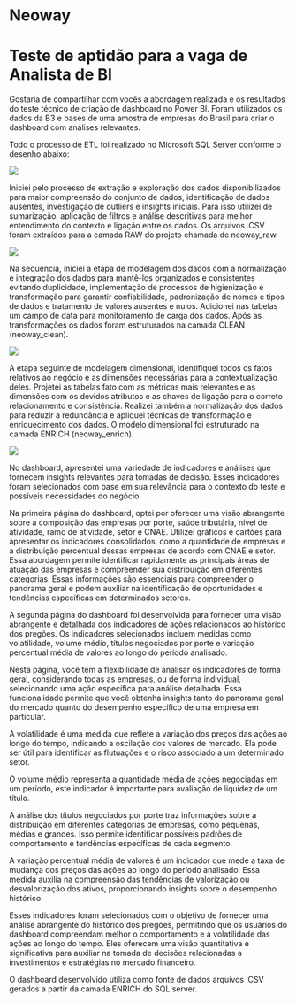 # Neoway
 
# Teste de aptidão para a vaga de Analista de BI

﻿Gostaria de compartilhar com vocês a abordagem realizada e os resultados do teste técnico de criação de dashboard no Power BI. Foram utilizados os dados da B3 e bases de uma amostra de empresas do Brasil para criar o dashboard com análises relevantes.

Todo o processo de ETL foi realizado no Microsoft SQL Server conforme o desenho abaixo:

![](Imagem.001.png)

Iniciei pelo processo de extração e exploração dos dados disponibilizados para maior compreensão do conjunto de dados, identificação de dados ausentes, investigação de outliers e insights iniciais. Para isso utilizei de sumarização, aplicação de filtros e análise descritivas para melhor entendimento do contexto e ligação entre os dados. Os arquivos .CSV foram extraídos para a camada RAW do projeto chamada de neoway\_raw.

![](Imagem.002.png)

Na sequência, iniciei a etapa de modelagem dos dados com a normalização e integração dos dados para mantê-los organizados e consistentes evitando duplicidade, implementação de processos de higienização e transformação para garantir confiabilidade, padronização de nomes e tipos de dados e tratamento de valores ausentes e nulos. Adicionei nas tabelas um campo de data para monitoramento de carga dos dados. Após as transformações os dados foram estruturados na camada CLEAN (neoway\_clean).

![](Imagem.003.png)

A etapa seguinte de modelagem dimensional, identifiquei todos os fatos relativos ao negócio e as dimensões necessárias para a contextualização deles. Projetei as tabelas fato com as métricas mais relevantes e as dimensões com os devidos atributos e as chaves de ligação para o correto relacionamento e consistência. Realizei também a normalização dos dados para reduzir a redundância e apliquei técnicas de transformação e enriquecimento dos dados. O modelo dimensional foi estruturado na camada ENRICH (neoway\_enrich).

![](Imagem.004.png)

No dashboard, apresentei uma variedade de indicadores e análises que fornecem insights relevantes para tomadas de decisão. Esses indicadores foram selecionados com base em sua relevância para o contexto do teste e possíveis necessidades do negócio. 

Na primeira página do dashboard, optei por oferecer uma visão abrangente sobre a composição das empresas por porte, saúde tributária, nível de atividade, ramo de atividade, setor e CNAE. Utilizei gráficos e cartões para apresentar os indicadores consolidados, como a quantidade de empresas e a distribuição percentual dessas empresas de acordo com CNAE e setor. Essa abordagem permite identificar rapidamente as principais áreas de atuação das empresas e compreender sua distribuição em diferentes categorias. Essas informações são essenciais para compreender o panorama geral e podem auxiliar na identificação de oportunidades e tendências específicas em determinados setores. 

A segunda página do dashboard foi desenvolvida para fornecer uma visão abrangente e detalhada dos indicadores de ações relacionados ao histórico dos pregões. Os indicadores selecionados incluem medidas como volatilidade, volume médio, títulos negociados por porte e variação percentual média de valores ao longo do período analisado.

Nesta página, você tem a flexibilidade de analisar os indicadores de forma geral, considerando todas as empresas, ou de forma individual, selecionando uma ação específica para análise detalhada. Essa funcionalidade permite que você obtenha insights tanto do panorama geral do mercado quanto do desempenho específico de uma empresa em particular.

A volatilidade é uma medida que reflete a variação dos preços das ações ao longo do tempo, indicando a oscilação dos valores de mercado. Ela pode ser útil para identificar as flutuações e o risco associado a um determinado setor.

O volume médio representa a quantidade média de ações negociadas em um período, este indicador é importante para avaliação de liquidez de um título. 

A análise dos títulos negociados por porte traz informações sobre a distribuição em diferentes categorias de empresas, como pequenas, médias e grandes. Isso permite identificar possíveis padrões de comportamento e tendências específicas de cada segmento.

A variação percentual média de valores é um indicador que mede a taxa de mudança dos preços das ações ao longo do período analisado. Essa medida auxilia na compreensão das tendências de valorização ou desvalorização dos ativos, proporcionando insights sobre o desempenho histórico.

Esses indicadores foram selecionados com o objetivo de fornecer uma análise abrangente do histórico dos pregões, permitindo que os usuários do dashboard compreendam melhor o comportamento e a volatilidade das ações ao longo do tempo. Eles oferecem uma visão quantitativa e significativa para auxiliar na tomada de decisões relacionadas a investimentos e estratégias no mercado financeiro.

O dashboard desenvolvido utiliza como fonte de dados arquivos .CSV gerados a partir da camada ENRICH do SQL server.
